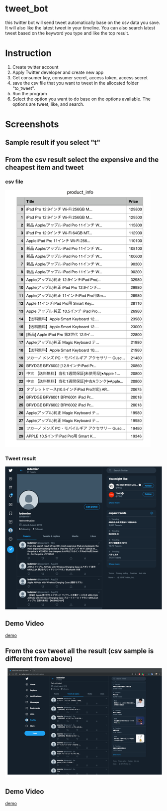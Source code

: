 # tweet_bot

this twitter bot will send tweet automatically base on the csv data you save. It will also like the latest tweet in your timeline. You can also search latest tweet based on the keyword you type and like the top result.

# Instruction
1. Create twitter account
2. Apply Twitter developer and create new app
3. Get consumer key, consumer secret, access token, access secret
4. save the csv file that you want to tweet in the allocated folder "to_tweet".
5. Run the program
6. Select the option you want to do base on the options available. The options are tweet, like, and search.


# Screenshots
## Sample result if you select "t"
## From the csv result select the expensive and the cheapest item and tweet
### csv file
![csv file](https://github.com/loftdev/tweet_bot/blob/master/image/data_collected.png)
### Tweet result
![Tweet result after the program run](https://github.com/loftdev/tweet_bot/blob/master/image/result_tweet.png)
## Demo Video
[demo](https://github.com/loftdev/tweet_bot/blob/master/image/tweet_bot_demo.mov)
## From the csv tweet all the result (csv sample is different from above)
![sample tweet result](https://github.com/loftdev/tweet_bot/blob/master/image/tweetpic.png)
## Demo Video
[demo](https://photos.app.goo.gl/BTYSZ4URvSFVjdFi7)
